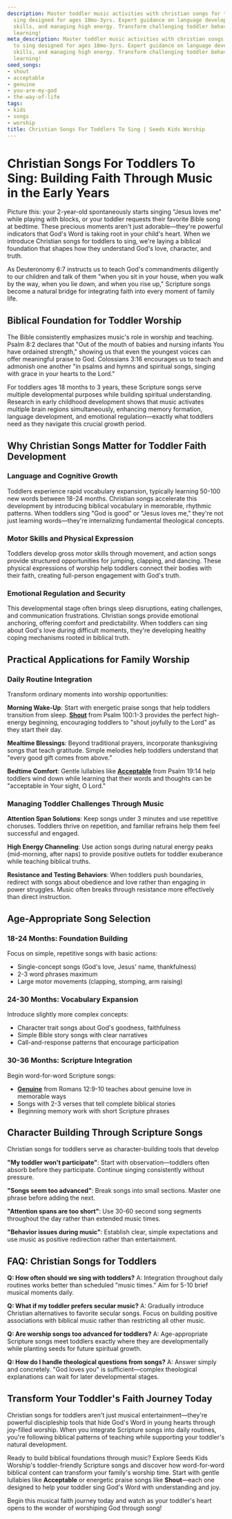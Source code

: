 ```yaml
---
description: Master toddler music activities with christian songs for toddlers to
  sing designed for ages 18mo-3yrs. Expert guidance on language development, motor
  skills, and managing high energy. Transform challenging toddler behaviors into joyful
  learning!
meta_description: Master toddler music activities with christian songs for toddlers
  to sing designed for ages 18mo-3yrs. Expert guidance on language development, motor
  skills, and managing high energy. Transform challenging toddler behaviors into joyful
  learning!
seed_songs:
- shout
- acceptable
- genuine
- you-are-my-god
- the-way-of-life
tags:
- kids
- songs
- worship
title: Christian Songs For Toddlers To Sing | Seeds Kids Worship
---
```

# Christian Songs For Toddlers To Sing: Building Faith Through Music in the Early Years

Picture this: your 2-year-old spontaneously starts singing "Jesus loves me" while playing with blocks, or your toddler requests their favorite Bible song at bedtime. These precious moments aren't just adorable—they're powerful indicators that God's Word is taking root in your child's heart. When we introduce Christian songs for toddlers to sing, we're laying a biblical foundation that shapes how they understand God's love, character, and truth.

As Deuteronomy 6:7 instructs us to teach God's commandments diligently to our children and talk of them "when you sit in your house, when you walk by the way, when you lie down, and when you rise up," Scripture songs become a natural bridge for integrating faith into every moment of family life.

## Biblical Foundation for Toddler Worship

The Bible consistently emphasizes music's role in worship and teaching. Psalm 8:2 declares that "Out of the mouth of babies and nursing infants You have ordained strength," showing us that even the youngest voices can offer meaningful praise to God. Colossians 3:16 encourages us to teach and admonish one another "in psalms and hymns and spiritual songs, singing with grace in your hearts to the Lord."

For toddlers ages 18 months to 3 years, these Scripture songs serve multiple developmental purposes while building spiritual understanding. Research in early childhood development shows that music activates multiple brain regions simultaneously, enhancing memory formation, language development, and emotional regulation—exactly what toddlers need as they navigate this crucial growth period.

## Why Christian Songs Matter for Toddler Faith Development

### Language and Cognitive Growth
Toddlers experience rapid vocabulary expansion, typically learning 50-100 new words between 18-24 months. Christian songs accelerate this development by introducing biblical vocabulary in memorable, rhythmic patterns. When toddlers sing "God is good" or "Jesus loves me," they're not just learning words—they're internalizing fundamental theological concepts.

### Motor Skills and Physical Expression
Toddlers develop gross motor skills through movement, and action songs provide structured opportunities for jumping, clapping, and dancing. These physical expressions of worship help toddlers connect their bodies with their faith, creating full-person engagement with God's truth.

### Emotional Regulation and Security
This developmental stage often brings sleep disruptions, eating challenges, and communication frustrations. Christian songs provide emotional anchoring, offering comfort and predictability. When toddlers can sing about God's love during difficult moments, they're developing healthy coping mechanisms rooted in biblical truth.

## Practical Applications for Family Worship

### Daily Routine Integration
Transform ordinary moments into worship opportunities:

**Morning Wake-Up**: Start with energetic praise songs that help toddlers transition from sleep. [**Shout**](https://seedskidsworship.com/product/shout-psalm-1001-3/) from Psalm 100:1-3 provides the perfect high-energy beginning, encouraging toddlers to "shout joyfully to the Lord" as they start their day.

**Mealtime Blessings**: Beyond traditional prayers, incorporate thanksgiving songs that teach gratitude. Simple melodies help toddlers understand that "every good gift comes from above."

**Bedtime Comfort**: Gentle lullabies like [**Acceptable**](https://seedskidsworship.com/product/acceptable-psalm-1914-2/) from Psalm 19:14 help toddlers wind down while learning that their words and thoughts can be "acceptable in Your sight, O Lord."

### Managing Toddler Challenges Through Music
**Attention Span Solutions**: Keep songs under 3 minutes and use repetitive choruses. Toddlers thrive on repetition, and familiar refrains help them feel successful and engaged.

**High Energy Channeling**: Use action songs during natural energy peaks (mid-morning, after naps) to provide positive outlets for toddler exuberance while teaching biblical truths.

**Resistance and Testing Behaviors**: When toddlers push boundaries, redirect with songs about obedience and love rather than engaging in power struggles. Music often breaks through resistance more effectively than direct instruction.

## Age-Appropriate Song Selection

### 18-24 Months: Foundation Building
Focus on simple, repetitive songs with basic actions:
- Single-concept songs (God's love, Jesus' name, thankfulness)
- 2-3 word phrases maximum
- Large motor movements (clapping, stomping, arm raising)

### 24-30 Months: Vocabulary Expansion
Introduce slightly more complex concepts:
- Character trait songs about God's goodness, faithfulness
- Simple Bible story songs with clear narratives
- Call-and-response patterns that encourage participation

### 30-36 Months: Scripture Integration
Begin word-for-word Scripture songs:
- [**Genuine**](https://seedskidsworship.com/product/genuine-romans-129-10-2/) from Romans 12:9-10 teaches about genuine love in memorable ways
- Songs with 2-3 verses that tell complete biblical stories
- Beginning memory work with short Scripture phrases

## Character Building Through Scripture Songs

Christian songs for toddlers serve as character-building tools that develop

**"My toddler won't participate"**: Start with observation—toddlers often absorb before they participate. Continue singing consistently without pressure.

**"Songs seem too advanced"**: Break songs into small sections. Master one phrase before adding the next.

**"Attention spans are too short"**: Use 30-60 second song segments throughout the day rather than extended music times.

**"Behavior issues during music"**: Establish clear, simple expectations and use music as positive redirection rather than entertainment.

## FAQ: Christian Songs for Toddlers

**Q: How often should we sing with toddlers?**
A: Integration throughout daily routines works better than scheduled "music times." Aim for 5-10 brief musical moments daily.

**Q: What if my toddler prefers secular music?**
A: Gradually introduce Christian alternatives to favorite secular songs. Focus on building positive associations with biblical music rather than restricting all other music.

**Q: Are worship songs too advanced for toddlers?**
A: Age-appropriate Scripture songs meet toddlers exactly where they are developmentally while planting seeds for future spiritual growth.

**Q: How do I handle theological questions from songs?**
A: Answer simply and concretely. "God loves you" is sufficient—complex theological explanations can wait for later developmental stages.

## Transform Your Toddler's Faith Journey Today

Christian songs for toddlers aren't just musical entertainment—they're powerful discipleship tools that hide God's Word in young hearts through joy-filled worship. When you integrate Scripture songs into daily routines, you're following biblical patterns of teaching while supporting your toddler's natural development.

Ready to build biblical foundations through music? Explore Seeds Kids Worship's toddler-friendly Scripture songs and discover how word-for-word biblical content can transform your family's worship time. Start with gentle lullabies like **Acceptable** or energetic praise songs like **Shout**—each one designed to help your toddler sing God's Word with understanding and joy.

Begin this musical faith journey today and watch as your toddler's heart opens to the wonder of worshiping God through song!

<script type="application/ld+json">
{
  "@context": "https://schema.org",
  "@type": "Article",
  "headline": "Christian Songs For Toddlers To Sing",
  "author": {
    "@type": "Organization",
    "name": "Seeds Kids Worship"
  },
  "publisher": {
    "@type": "Organization",
    "name": "Seeds Kids Worship",
    "logo": {
      "@type": "ImageObject",
      "url": "https://seedskidsworship.com/logo.png"
    }
  },
  "datePublished": "2025-09-04T10:35:34.741778",
  "dateModified": "2025-09-04T10:35:34.741794",
  "description": "Master toddler music activities with christian songs for toddlers to sing designed for ages 18mo-3yrs. Expert guidance on language development, motor skills, an",
  "mainEntityOfPage": {
    "@type": "WebPage",
    "@id": "https://seedskidsworship.com/activities/christian-songs-for-toddlers-to-sing/"
  }
}
</script>

<script type="application/ld+json">
{
  "@context": "https://schema.org",
  "@type": "Product",
  "name": "Shout",
  "description": "High-energy praise song calling children to shout joyfully to the Lord from Psalm 100:1-3",
  "url": "https://seedskidsworship.com/product/shout-psalm-1001-3/",
  "brand": {
    "@type": "Brand",
    "name": "Seeds Kids Worship"
  },
  "category": "Children's Christian Music",
  "album": "Seeds of Praise"
}
</script>

<script type="application/ld+json">
{
  "@context": "https://schema.org",
  "@type": "Product",
  "name": "Acceptable",
  "description": "Heartwarming lullaby about letting our words and thoughts be acceptable in God's sight",
  "url": "https://seedskidsworship.com/product/acceptable-psalm-1914-2/",
  "brand": {
    "@type": "Brand",
    "name": "Seeds Kids Worship"
  },
  "category": "Children's Christian Music",
  "album": "When You Lie Down: Lullabies & Scripture Songs"
}
</script>

<script type="application/ld+json">
{
  "@context": "https://schema.org",
  "@type": "Product",
  "name": "Genuine",
  "description": "A word-for-word scripture song about genuine love and brotherly affection",
  "url": "https://seedskidsworship.com/product/genuine-romans-129-10-2/",
  "brand": {
